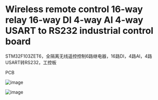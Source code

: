 # Wireless remote control 16-way relay 16-way DI 4-way AI 4-way USART to RS232 industrial control board
 STM32F103ZET6，全隔离无线遥控控制6路继电器，16路DI，4路AI，4路USART转RS232，工控板

PCB

![image](https://github.com/leiyitan/Wireless-remote-control-16-relay-16-DI-4-AI-industrial-control-board/blob/master/Docs/bottomlayer.png)

![image](https://github.com/leiyitan/Wireless-remote-control-16-relay-16-DI-4-AI-industrial-control-board/blob/master/Docs/toplayer.png)
